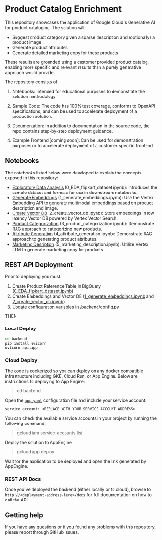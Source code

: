 # Product Catalog Enrichment

This repository showcases the application of Google Cloud's Generative AI for product cataloging. The solution will:
  
- Suggest product category given a sparse description and (optionally) a product image
- Generate product attributes
- Generate detailed marketing copy for these products

These results are grounded using a customer provided product catalog, enabling more specific and relevant results than a purely generative approach would provide.

The repository consists of 

1. Notebooks: Intended for educational purposes to demonstrate the solution methodology

2. Sample Code: The code has 100% test coverage, conforms to OpenAPI specifications, and can be used to accelerate deployment of a production solution. 

3. Documentation: In addition to documentation in the source code, the repo contains step-by-step deployment guidance.

4. Example Frontend [coming soon]: Can be used for demonstration purposes or to accelerate deployment of a customer specific frontend


## Notebooks

The notebooks listed below were developed to explain the concepts exposed in this repository:  
- [Exploratory Data Analysis](/notebooks/0_EDA_flipkart_dataset.ipynb) (0_EDA_flipkart_dataset.ipynb): Introduces the sample dataset and formats for use in downstream notebooks.
- [Generate Embeddings](/notebooks/1_generate_embeddings.ipynb) (1_generate_embeddings.ipynb): Use the Vertex Embedding API to generate multimodal embeddings based on product description and image.
- [Create Vector DB](/notebooks/2_create_vector_db.ipynb) (2_create_vector_db.ipynb): Store embeddings in low latency Vector DB powered by Vertex Vector Search.
- [Product Categorization](/notebooks/3_product_categorization.ipynb) (3_product_categorization.ipynb): Demonstrate RAG approach to categorizing new products.
- [Attribute Generation](/notebooks/4_attribute_generation.ipynb) (4_attribute_generation.ipynb): Demonstrate RAG approach to generating product attributes.
- [Marketing Desription](/notebooks/5_marketing_description.ipynb) (5_marketing_description.ipynb): Utilize Vertex LLM to generate marketing copy for products.


## REST API Deployment

Prior to deploying you must:
1. Create Product Reference Table in BigQuery ([0_EDA_flipkart_dataset.ipynb](/notebooks/0_EDA_flipkart_dataset.ipynb))
2. Create Embeddings and Vector DB ([1_generate_embeddings.ipynb](/notebooks/1_generate_embeddings.ipynb) and [2_create_vector_db.ipynb](/notebooks/2_create_vector_db.ipynb))
3. Update configuration variables in [/backend/config.py](/backend/config.py)

THEN

### Local Deploy
```bash
cd backend
pip install uvicorn
uvicorn api:app
```
### Cloud Deploy

The code is dockerized so you can deploy on any docker compatible infrastructure including GKE, Cloud Run, or App Engine. Below are instructions fo deploying to App Engine:


> cd backend

Open the [`app.yaml`](/backend/app.yaml) configuration file and include your service account:

 ```
 service_account: <REPLACE WITH YOUR SERVICE ACCOUNT ADDRESS>
 ```

You can check the available service accounts in your project by running the following command:  
> gcloud iam service-accounts list

Deploy the solution to AppEngine

> gcloud app deploy

Wait for the application to be deployed and open the link generated by AppEngine.

### REST API Docs

Once you've deployed the backend (either locally or to cloud), browse to `http://<deployment-address-here>/docs` for full documentation on how to call the API.

## Getting help

If you have any questions or if you found any problems with this repository, please report through GitHub issues.
